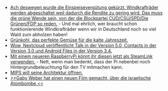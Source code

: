 * [Ach deswegen wurde die Einspeisevergütung gekürzt. Windkrafträder werden abgeschaltet weil dadurch die Rendite zu gering wird. Das muss die grüne Wende sein, von der die Blockpartei CUD/CSU/SPD/Die Grünen/FDP so reden.](https://www.neopresse.com/umwelt/aufgedeckt-umweltsuende-windraeder-viele-werden-abgeschaltet/) - Und mal ehrlich, wer braucht schon funktionierende Windkrafträder wenn wir in Deutschland noch so viel Wald zum abholzen haben!
* [Grünkohl, das perfekte Gemüse für die kalte Jahreszeit.](https://www.smarticular.net/unglaublich-lecker-gesunde-knabberei-aus-gruenkohl/)
* [Wow, Nextcloud veröffentlicht Talk in der Version 5.0, Contacts in der Version 3.0 und Android Files in der Version 3.4.](https://nextcloud.com/blog/nextcloud-talk-5.0-android-3.4.0-and-contacts-3.0/)
* [Mit einem neueren RaspberryPi könnt ihr diesen jetzt als SteamLink verwenden.](https://www.pro-linux.de/news/1/26604/valve-stellt-steam-link-f%C3%BCr-raspberry-pi-vor.html) - Nett, wenn man bedenkt, dass der Pi nebenbei noch Hintergrundbeleuchtung für den TV mitmachen kann.
* [MIPS will seine Architektur öffnen.](https://www.pro-linux.de/news/1/26611/mips-architektur-soll-ge%C3%B6ffnet-werden.html)
* [>>Gaby Weber hat einen neuen Film gemacht, über die israelische Atombombe.<<](https://blog.fefe.de/?ts=a2e69a44)
